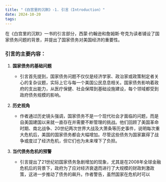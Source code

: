 ```yaml
---
title: "《白宫里的沉默》-1. 引言（Introduction）"
date: 2024-10-20
tags: 
---
```

在《白宫里的沉默》一书的引言部分，西蒙·约翰逊和詹姆斯·夸克为读者铺设了国家债务问题的背景，并提出了国家债务对美国经济的重要性。

### 引言的主要内容：

1. **国家债务的基础问题**
   - 引言首先提到，国家债务问题不仅仅是经济学家、政治家或政策制定者关心的复杂议题，实际上它与每一个美国公民息息相关。国家债务影响着政府的支出能力，从医疗保健、社会保障到基础设施建设，每个领域都受到政府债务规模的影响。

2. **历史视角**
   - 作者通过历史镜头强调，国家债务不是一个现代社会才面临的问题，而是自美国建国以来就一直存在并需要不断管理的挑战。他们回顾了美国革命时期、南北战争、20世纪两次世界大战及大萧条等历史事件，说明每次重大危机后，美国的国家债务都会大幅增加。尽管这些债务为国家赢得了战争或度过了经济危机，但它们也为未来埋下了负担。
   
3. **当代债务危机的预警**
   - 引言提出了21世纪初国家债务急剧增加的现象，尤其是在2008年全球金融危机后的背景下，政府为了应对经济衰退而进行了大规模的财政刺激政策，这进一步推动了债务的飙升。作者警告，虽然国家在危机时可以

